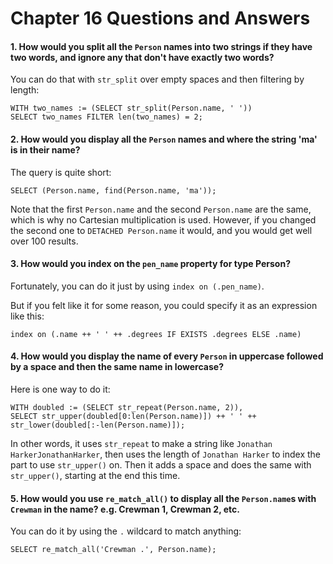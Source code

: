 # Chapter 16 Questions and Answers

#### 1. How would you split all the `Person` names into two strings if they have two words, and ignore any that don't have exactly two words?

You can do that with `str_split` over empty spaces and then filtering by length:

```edgeql
WITH two_names := (SELECT str_split(Person.name, ' '))
SELECT two_names FILTER len(two_names) = 2;
```

#### 2. How would you display all the `Person` names and where the string 'ma' is in their name?

The query is quite short:

```edgeql
SELECT (Person.name, find(Person.name, 'ma'));
```

Note that the first `Person.name` and the second `Person.name` are the same, which is why no Cartesian multiplication is used. However, if you changed the second one to `DETACHED Person.name` it would, and you would get well over 100 results.

#### 3. How would you index on the `pen_name` property for type Person?

Fortunately, you can do it just by using `index on (.pen_name)`.

But if you felt like it for some reason, you could specify it as an expression like this:

```sdl
index on (.name ++ ' ' ++ .degrees IF EXISTS .degrees ELSE .name)
```

#### 4. How would you display the name of every `Person` in uppercase followed by a space and then the same name in lowercase?

Here is one way to do it:

```edgeql
WITH doubled := (SELECT str_repeat(Person.name, 2)),
SELECT str_upper(doubled[0:len(Person.name)]) ++ ' ' ++ str_lower(doubled[:-len(Person.name)]);
```

In other words, it uses `str_repeat` to make a string like `Jonathan HarkerJonathanHarker`, then uses the length of `Jonathan Harker` to index the part to use `str_upper()` on. Then it adds a space and does the same with `str_upper()`, starting at the end this time.

#### 5. How would you use `re_match_all()` to display all the `Person.name`s with `Crewman` in the name? e.g. Crewman 1, Crewman 2, etc.

You can do it by using the `.` wildcard to match anything:

```edgeql
SELECT re_match_all('Crewman .', Person.name);
```
